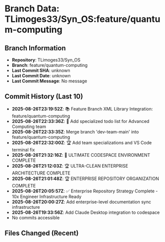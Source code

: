 # Branch Data: TLimoges33/Syn_OS:feature/quantum-computing

## Branch Information
- **Repository**: TLimoges33/Syn_OS
- **Branch**: feature/quantum-computing
- **Last Commit SHA**: unknown
- **Last Commit Date**: unknown
- **Last Commit Message**: No message

## Commit History (Last 10)
- **2025-08-26T23:19:52Z**: 📚 Feature Branch XML Library Integration: feature/quantum-computing
- **2025-08-26T22:33:36Z**: 🎯 Add specialized todo list for Advanced Computing team
- **2025-08-26T22:33:35Z**: Merge branch 'dev-team-main' into feature/quantum-computing
- **2025-08-26T22:32:00Z**: 🏆 Add team specializations and VS Code terminal fix
- **2025-08-26T21:32:16Z**: 🚀 ULTIMATE CODESPACE ENVIRONMENT COMPLETE
- **2025-08-26T21:12:03Z**: 🏆 ULTRA-CLEAN ENTERPRISE ARCHITECTURE COMPLETE
- **2025-08-26T21:01:48Z**: 🏆 ENTERPRISE REPOSITORY ORGANIZATION COMPLETE
- **2025-08-26T20:05:57Z**: ✅ Enterprise Repository Strategy Complete - 10x Engineer Infrastructure Ready
- **2025-08-26T20:00:27Z**: Add enterprise-level documentation sync infrastructure
- **2025-08-26T19:33:56Z**: Add Claude Desktop integration to codespace
- No commits accessible

## Files Changed (Recent)
